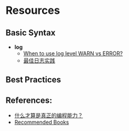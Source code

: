 # Resources

## Basic Syntax

- **log**
    - [When to use log level WARN vs ERROR?](http://stackoverflow.com/questions/2031163/when-to-use-log-level-warn-vs-error)
    - [最佳日志实践](http://www.bitstech.net/2014/01/07/log-best-practice/)

## Best Practices


## References:

- [什么才算是真正的编程能力？](http://www.zhihu.com/question/31034164/answer/50423838)
- [Recommended Books](http://www.douban.com/doulist/37758337/)
